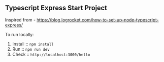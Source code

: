 ## Typescript Express Start Project

Inspired from - https://blog.logrocket.com/how-to-set-up-node-typescript-express/

To run locally:

1. Install :: `npm install`
2. Run :: `npm run dev`
3. Check :: `http://localhost:3000/hello`
